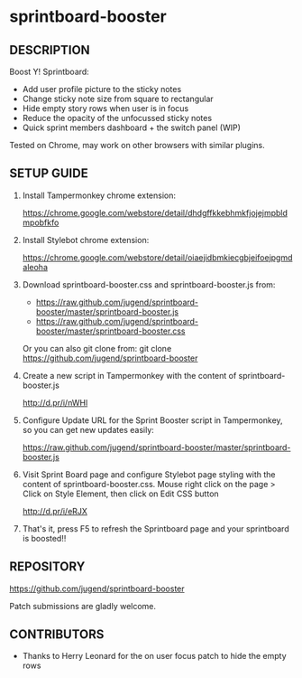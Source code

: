 sprintboard-booster
===================

DESCRIPTION
-----------

Boost Y! Sprintboard:
* Add user profile picture to the sticky notes
* Change sticky note size from square to rectangular
* Hide empty story rows when user is in focus
* Reduce the opacity of the unfocussed sticky notes
* Quick sprint members dashboard + the switch panel (WIP)

Tested on Chrome, may work on other browsers with similar plugins.

SETUP GUIDE
-----------

1. Install Tampermonkey chrome extension:

    https://chrome.google.com/webstore/detail/dhdgffkkebhmkfjojejmpbldmpobfkfo

2. Install Stylebot chrome extension:

    https://chrome.google.com/webstore/detail/oiaejidbmkiecgbjeifoejpgmdaleoha
 
3. Download sprintboard-booster.css and sprintboard-booster.js from:
    * https://raw.github.com/jugend/sprintboard-booster/master/sprintboard-booster.js
    * https://raw.github.com/jugend/sprintboard-booster/master/sprintboard-booster.css
  
   Or you can also git clone from:
    git clone https://github.com/jugend/sprintboard-booster
  
4. Create a new script in Tampermonkey with the content of sprintboard-booster.js

    http://d.pr/i/nWHl
    
5. Configure Update URL for the Sprint Booster script in Tampermonkey, so you can get new updates easily:
    
    https://raw.github.com/jugend/sprintboard-booster/master/sprintboard-booster.js
  
5. Visit Sprint Board page and configure Stylebot page styling with the content of sprintboard-booster.css.
   Mouse right click on the page > Click on Style Element, then click on Edit CSS button

    http://d.pr/i/eRJX
  
6. That's it, press F5 to refresh the Sprintboard page and your sprintboard is boosted!!

REPOSITORY
----------

https://github.com/jugend/sprintboard-booster

Patch submissions are gladly welcome.

CONTRIBUTORS
------------
* Thanks to Herry Leonard for the on user focus patch to hide the empty rows